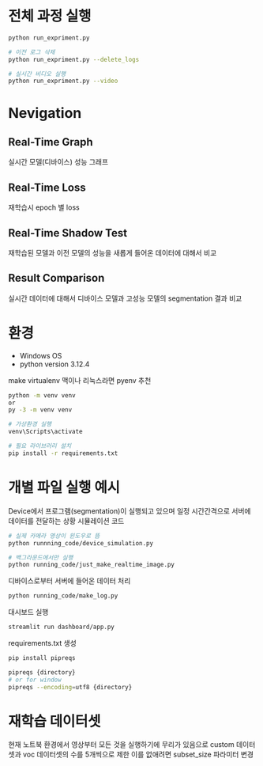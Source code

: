 # 전체 과정 실행
```bash
python run_expriment.py

# 이전 로그 삭제
python run_expriment.py --delete_logs

# 실시간 비디오 실행
python run_expriment.py --video
```

# Nevigation
## Real-Time Graph
실시간 모델(디바이스) 성능 그래프

## Real-Time Loss
재학습시 epoch 별 loss

## Real-Time Shadow Test
재학습된 모델과 이전 모델의 성능을 새롭게 들어온 데이터에 대해서 비교

## Result Comparison
실시간 데이터에 대해서 디바이스 모델과 고성능 모델의 segmentation 결과 비교


# 환경
- Windows OS
- python version 3.12.4

make virtualenv 맥이나 리눅스라면 pyenv 추천

```bash
python -m venv venv
or 
py -3 -m venv venv
```

```bash
# 가상환경 실행
venv\Scripts\activate

# 필요 라이브러리 설치
pip install -r requirements.txt
```

# 개별 파일 실행 예시

Device에서 프로그램(segmentation)이 실행되고 있으며 일정 시간간격으로 서버에 데이터를 전달하는 상황 시뮬레이션 코드
```bash
# 실제 카메라 영상이 윈도우로 뜸
python runnning_code/device_simulation.py 

# 백그라운드에서만 실행
python running_code/just_make_realtime_image.py 
```

디바이스로부터 서버에 들어온 데이터 처리
```bash
python running_code/make_log.py
```

대시보드 실행
```bash
streamlit run dashboard/app.py
```

requirements.txt 생성
```bash
pip install pipreqs

pipreqs {directory}
# or for window
pipreqs --encoding=utf8 {directory}
```

# 재학습 데이터셋
현재 노트북 환경에서 영상부터 모든 것을 실행하기에 무리가 있음으로 custom 데이터셋과 voc 데이터셋의 수를 5개씩으로 제한
이를 없애려면 subset_size 파라미터 변경
